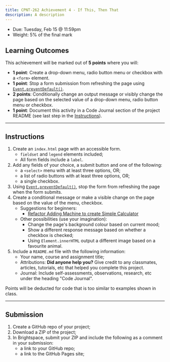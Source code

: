 ```yaml
---
title: CPNT-262 Achievement 4 - If This, Then That
description: A description
---
```

- Due: Tuesday, Feb 15 @ 11:59pm
- Weight: 5% of the final mark

## Learning Outcomes
This achievement will be marked out of **5 points** where you will:
- **1 point**: Create a drop-down menu, radio button menu or checkbox with a `<form>` element.
- **1 point**: Stop a form submission from refreshing the page using [`Event.preventDefault()`](https://developer.mozilla.org/en-US/docs/Web/API/Event/preventDefault).
- **2 points**: Conditionally change an output message or visibly change the page based on the selected value of a drop-down menu, radio button menu or checkbox.
- **1 point**: Document this activity in a Code Journal section of the project README (see last step in the [Instructions](#instructions)).

---

## Instructions
1. Create an `index.html` page with an accessible form.
    - `fieldset` and `legend` elements included;
    - All form fields include a `label`.
2. Add any fields of your choice, a submit button and one of the following:
    - a `<select>` menu with at least three options, OR;
    - a list of radio buttons with at least three options, OR;
    - a single checkbox.
3. Using [`Event.preventDefault()`](https://developer.mozilla.org/en-US/docs/Web/API/Event/preventDefault), stop the form from refreshing the page when the form submits.
4. Create a conditional message or make a visible change on the page based on the value of the menu, checkbox.
    - Suggestions for beginners:
        - [Refactor Adding Machine to create Simple Calculator](https://gist.github.com/acidtone/fb9d28505944280f548ad6dde0890102)
    - Other possibilities (use your imagination):
        - Change the page's background colour based on current mood;
        - Show a different response message based on whether a checkbox is checked;
        - Using `Element.innerHTML` output a different image based on a favourite animal.
5. Include a `README.md` file with the following information:
    - Your name, course and assignment title;
    - Attributions: **Did anyone help you?** Give credit to any classmates, articles, tutorials, etc that helped you complete this project.
    - Journal: Include self-assessments, observations, research, etc under the heading "Code Journal". 

Points will be deducted for code that is too similar to examples shown in class.

---

## Submission
1. Create a GitHub repo of your project;
2. Download a ZIP of the project;
3. In Brightspace, submit your ZIP and include the following as a comment in your submission:
    - a link to your GitHub repo;
    - a link to the GitHub Pages site;